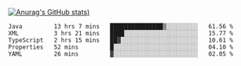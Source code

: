 [![Anurag's GitHub stats](https://github-readme-stats.vercel.app/api?username=Old-Camel&show_icons=true&theme=dark))](https://github.com/anuraghazra/github-readme-stats)
<!--START_SECTION:waka-->
```text
Java         13 hrs 7 mins   ███████████████▒░░░░░░░░░   61.56 % 
XML          3 hrs 21 mins   ████░░░░░░░░░░░░░░░░░░░░░   15.77 % 
TypeScript   2 hrs 15 mins   ██▓░░░░░░░░░░░░░░░░░░░░░░   10.61 % 
Properties   52 mins         █░░░░░░░░░░░░░░░░░░░░░░░░   04.10 % 
YAML         26 mins         ▓░░░░░░░░░░░░░░░░░░░░░░░░   02.05 % 
```
<!--END_SECTION:waka-->

